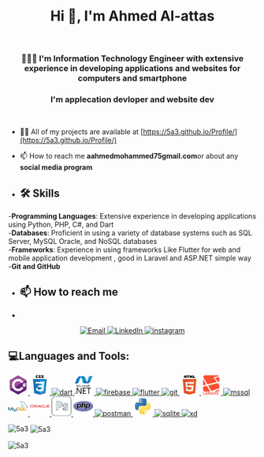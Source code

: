 <h1 align="center">Hi 👋, I'm Ahmed Al-attas</h1><br>
<h3 align="center">👋👨‍💻 I'm Information Technology Engineer with extensive experience in developing applications and websites for computers and smartphone</h3>
<h3 align="center">I'm applecation devloper and website dev</h3><br>


- 👨‍💻 All of my projects are available at [https://5a3.github.io/Profile/](https://5a3.github.io/Profile/)

- 📫 How to reach me **aahmedmohammed75gmail.com**or about any **social media program**
- ## 🛠️ Skills
-**Programming Languages**: Extensive experience in developing applications using Python, PHP, C#, and Dart<br> 
-**Databases**: Proficient in using a variety of database systems such as SQL Server, MySQL Oracle, and NoSQL databases<br> 
-**Frameworks**: Experience in using frameworks Like Flutter for web and mobile application development , good in Laravel and ASP.NET simple way<br> 
-**Git and GitHub**

- ## 📫 How to reach me
- 
 <p align="center">
  <a href="mailto:aahmedmohammed75gmail.com@gmail.com">
    <img src="https://img.icons8.com/color/48/000000/email.png" alt="Email" width="40" height="40"/>
  </a>
  <a href="https://ye.linkedin.com/in/ahmed-mohammed-alattas-528b8627a?trk=people-guest_people_search-card">
    <img src="https://img.icons8.com/color/48/000000/linkedin.png" alt="LinkedIn" width="40" height="40"/>
  </a>
 <a href="https://www.instagram.com/AHMED_ALATTAS910/"style="--i:8"</a>
    <img src="https://img.icons8.com/?size=100&id=ClbD5JTFM7FA&format=png&color=000000" alt="instagram" width="40" height="40"/>
  </a>
</p>

<h2 align="left">💻Languages and Tools:</h2>
<!-- Badges from https://github.com/Ileriayo/markdown-badges -->
<p align="left"> <a href="https://www.w3schools.com/cs/" target="_blank" rel="noreferrer"> <img src="https://raw.githubusercontent.com/devicons/devicon/master/icons/csharp/csharp-original.svg" alt="csharp" width="40" height="40"/> </a> <a href="https://www.w3schools.com/css/" target="_blank" rel="noreferrer"> <img src="https://raw.githubusercontent.com/devicons/devicon/master/icons/css3/css3-original-wordmark.svg" alt="css3" width="40" height="40"/> </a> <a href="https://dart.dev" target="_blank" rel="noreferrer"> <img src="https://www.vectorlogo.zone/logos/dartlang/dartlang-icon.svg" alt="dart" width="40" height="40"/> </a> <a href="https://dotnet.microsoft.com/" target="_blank" rel="noreferrer"> <img src="https://raw.githubusercontent.com/devicons/devicon/master/icons/dot-net/dot-net-original-wordmark.svg" alt="dotnet" width="40" height="40"/> </a> <a href="https://firebase.google.com/" target="_blank" rel="noreferrer"> <img src="https://www.vectorlogo.zone/logos/firebase/firebase-icon.svg" alt="firebase" width="40" height="40"/> </a> <a href="https://flutter.dev" target="_blank" rel="noreferrer"> <img src="https://www.vectorlogo.zone/logos/flutterio/flutterio-icon.svg" alt="flutter" width="40" height="40"/> </a> <a href="https://git-scm.com/" target="_blank" rel="noreferrer"> <img src="https://www.vectorlogo.zone/logos/git-scm/git-scm-icon.svg" alt="git" width="40" height="40"/> </a> <a href="https://www.w3.org/html/" target="_blank" rel="noreferrer"> <img src="https://raw.githubusercontent.com/devicons/devicon/master/icons/html5/html5-original-wordmark.svg" alt="html5" width="40" height="40"/> </a> <a href="https://laravel.com/" target="_blank" rel="noreferrer"> <img src="https://raw.githubusercontent.com/devicons/devicon/master/icons/laravel/laravel-plain-wordmark.svg" alt="laravel" width="40" height="40"/> </a> <a href="https://www.microsoft.com/en-us/sql-server" target="_blank" rel="noreferrer"> <img src="https://www.svgrepo.com/show/303229/microsoft-sql-server-logo.svg" alt="mssql" width="40" height="40"/> </a> <a href="https://www.mysql.com/" target="_blank" rel="noreferrer"> <img src="https://raw.githubusercontent.com/devicons/devicon/master/icons/mysql/mysql-original-wordmark.svg" alt="mysql" width="40" height="40"/> </a> <a href="https://www.oracle.com/" target="_blank" rel="noreferrer"> <img src="https://raw.githubusercontent.com/devicons/devicon/master/icons/oracle/oracle-original.svg" alt="oracle" width="40" height="40"/> </a> <a href="https://www.photoshop.com/en" target="_blank" rel="noreferrer"> <img src="https://raw.githubusercontent.com/devicons/devicon/master/icons/photoshop/photoshop-line.svg" alt="photoshop" width="40" height="40"/> </a> <a href="https://www.php.net" target="_blank" rel="noreferrer"> <img src="https://raw.githubusercontent.com/devicons/devicon/master/icons/php/php-original.svg" alt="php" width="40" height="40"/> </a> <a href="https://postman.com" target="_blank" rel="noreferrer"> <img src="https://www.vectorlogo.zone/logos/getpostman/getpostman-icon.svg" alt="postman" width="40" height="40"/> </a> <a href="https://www.python.org" target="_blank" rel="noreferrer"> <img src="https://raw.githubusercontent.com/devicons/devicon/master/icons/python/python-original.svg" alt="python" width="40" height="40"/> </a> <a href="https://www.sqlite.org/" target="_blank" rel="noreferrer"> <img src="https://www.vectorlogo.zone/logos/sqlite/sqlite-icon.svg" alt="sqlite" width="40" height="40"/> </a> <a href="https://www.adobe.com/products/xd.html" target="_blank" rel="noreferrer"> <img src="https://cdn.worldvectorlogo.com/logos/adobe-xd.svg" alt="xd" width="40" height="40"/> </a> </p>

<p><img align="left" src="https://github-readme-stats.vercel.app/api/top-langs?username=5a3&show_icons=true&locale=en&layout=compact" alt="5a3" /></p>

<p>&nbsp;<img align="center" src="https://github-readme-stats.vercel.app/api?username=5a3&show_icons=true&locale=en" alt="5a3" /></p>

<p><img align="center" src="https://github-readme-streak-stats.herokuapp.com/?user=5a3&" alt="5a3" /></p>

